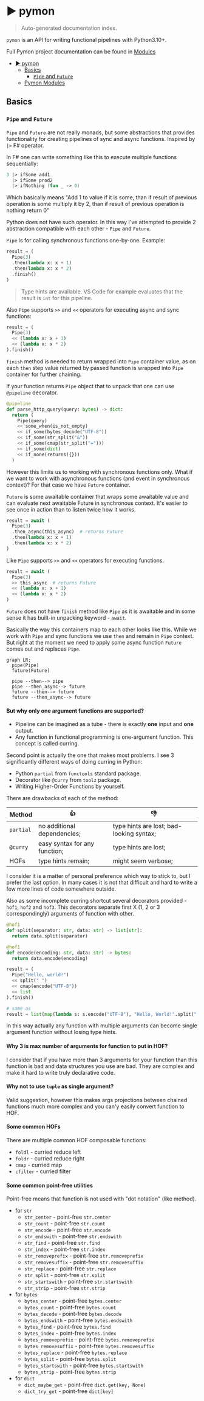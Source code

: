 # ▶️ pymon

> Auto-generated documentation index.

`pymon` is an API for writing functional pipelines with Python3.10+.

Full Pymon project documentation can be found in [Modules](MODULES.md#pymon-modules)

- [▶️ pymon](#-pymon)
    - [Basics](#basics)
        - [`Pipe` and `Future`](#pipe-and-future)
  - [Pymon Modules](MODULES.md#pymon-modules)

## Basics

### `Pipe` and `Future`

`Pipe` and `Future` are not really monads, but some abstractions that provides
functionality for creating pipelines of sync and async functions. Inspired by
`|>` F# operator.

In F# one can write something like this to execute multiple functions
sequentially:

```fsharp
3 |> ifSome add1
  |> ifSome prod2
  |> ifNothing (fun _ -> 0)
```

Which basically means "Add 1 to value if it is some, than if result of previous
operation is some multiply it by 2, than if result of previous operation is
nothing return 0"

Python does not have such operator. In this way I've attempted to provide 2
abstraction compatible with each other - `Pipe` and `Future`.

`Pipe` is for calling synchronous functions one-by-one. Example:

```python
result = (
  Pipe(3)
  .then(lambda x: x + 1)
  .then(lambda x: x * 2)
  .finish()
)
```

> Type hints are available. VS Code for example evaluates that the result is
> `int` for this pipeline.

Also `Pipe` supports `>>` and `<<` operators for executing async and sync
functions:

```python
result = (
  Pipe(3)
  << (lambda x: x + 1)
  << (lambda x: x * 2)
).finish()
```

`finish` method is needed to return wrapped into `Pipe` container value, as on
each `then` step value returned by passed function is wrapped into `Pipe`
container for further chaining.

If your function returns `Pipe` object that to unpack that one can use
`@pipeline` decorator.

```python
@pipeline
def parse_http_query(query: bytes) -> dict:
  return (
    Pipe(query)
    << some_when(is_not_empty)
    << if_some(bytes_decode("UTF-8"))
    << if_some(str_split("&"))
    << if_some(cmap(str_split("=")))
    << if_some(dict)
    << if_none(returns({}))
  )
```

However this limits us to working with synchronous functions only. What if we
want to work with asynchronous functions (and event in synchronous context)? For
that case we have `Future` container.

`Future` is some awaitable container that wraps some awaitable value and can
evaluate next awaitable Future in synchronous context. It's easier to see once
in action than to listen twice how it works.

```python
result = await (
  Pipe(3)
  .then_async(this_async)  # returns Future
  .then(lambda x: x + 1)
  .then(lambda x: x * 2)
)
```

Like `Pipe` supports `>>` and `<<` operators for executing functions.

```python
result = await (
  Pipe(3)
  >> this_async  # returns Future
  << (lambda x: x + 1)
  << (lambda x: x * 2)
)
```

`Future` does not have `finish` method like `Pipe` as it is awaitable and in
some sense it has built-in unpacking keyword - `await`.

Basically the way this containers map to each other looks like this. While we
work with `Pipe` and sync functions we use `then` and remain in `Pipe` context.
But right at the moment we need to apply some async function `Future` comes out
and replaces `Pipe`.

```mermaid
graph LR;
  pipe(Pipe)
  future(Future)

  pipe --then--> pipe
  pipe --then_async--> future
  future --then--> future
  future --then_async--> future
```

#### But why only one argument functions are supported?

- Pipeline can be imagined as a tube - there is exactly **one** input and
  **one** output.
- Any function in functional programming is one-argument function. This concept
  is called curring.

Second point is actually the one that makes most problems. I see 3 significantly
different ways of doing curring in Python:

- Python `partial` from `functools` standard package.
- Decorator like `@curry` from `toolz` package.
- Writing Higher-Order Functions by yourself.

There are drawbacks of each of the method:

| Method    | 👍                             | 👎                                        |
| --------- | ----------------------------- | ---------------------------------------- |
| `partial` | no additional dependencies;   | type hints are lost; bad-looking syntax; |
| `@curry`  | easy syntax for any function; | type hints are lost;                     |
| HOFs      | type hints remain;            | might seem verbose;                     |

I consider it is a matter of personal preference which way to stick to, but I
prefer the last option. In many cases it is not that difficult and hard to write
a few more lines of code somewhere outside.

Also as some incomplete curring shortcut several decorators provided - `hof1`,
`hof2` and `hof3`. This decorators separate first X (1, 2 or 3 correspondingly)
arguments of function with other.

```python
@hof1
def split(separator: str, data: str) -> list[str]:
  return data.split(separator)

@hof1
def encode(encoding: str, data: str) -> bytes:
  return data.encode(encoding)

result = (
  Pipe("Hello, world!")
  << split(" ")
  << cmap(encode("UTF-8"))
  << list
).finish()

# same as
result = list(map(lambda s: s.encode("UTF-8"), "Hello, World!".split(" ")))
```

In this way actually any function with multiple arguments can become single
argument function without losing type hints.

#### Why 3 is max number of arguments for function to put in HOF?

I consider that if you have more than 3 arguments for your function than this
function is bad and data structures you use are bad. They are complex and make
it hard to write truly declarative code.

#### Why not to use `tuple` as single argument?

Valid suggestion, however this makes args projections between chained functions
much more complex and you can'y easily convert function to HOF.

#### Some common HOFs

There are multiple common HOF composable functions:

- `foldl` - curried reduce left
- `foldr` - curried reduce right
- `cmap` - curried map
- `cfilter` - curried filter

#### Some common point-free utilities

Point-free means that function is not used with "dot notation" (like method).

- for `str`
  - `str_center` - point-free `str.center`
  - `str_count` - point-free `str.count`
  - `str_encode` - point-free `str.encode`
  - `str_endswith` - point-free `str.endswith`
  - `str_find` - point-free `str.find`
  - `str_index` - point-free `str.index`
  - `str_removeprefix` - point-free `str.removeprefix`
  - `str_removesuffix` - point-free `str.removesuffix`
  - `str_replace` - point-free `str.replace`
  - `str_split` - point-free `str.split`
  - `str_startswith` - point-free `str.startswith`
  - `str_strip` - point-free `str.strip`
- for `bytes`
  - `bytes_center` - point-free `bytes.center`
  - `bytes_count` - point-free `bytes.count`
  - `bytes_decode` - point-free `bytes.decode`
  - `bytes_endswith` - point-free `bytes.endswith`
  - `bytes_find` - point-free `bytes.find`
  - `bytes_index` - point-free `bytes.index`
  - `bytes_removeprefix` - point-free `bytes.removeprefix`
  - `bytes_removesuffix` - point-free `bytes.removesuffix`
  - `bytes_replace` - point-free `bytes.replace`
  - `bytes_split` - point-free `bytes.split`
  - `bytes_startswith` - point-free `bytes.startswith`
  - `bytes_strip` - point-free `bytes.strip`
- for `dict`
  - `dict_maybe_get` - point-free `dict.get(key, None)`
  - `dict_try_get` - point-free `dict[key]`

